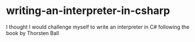 # writing-an-interpreter-in-csharp

I thought I would challenge myself to write an interpreter in C# following the book by Thorsten Ball
